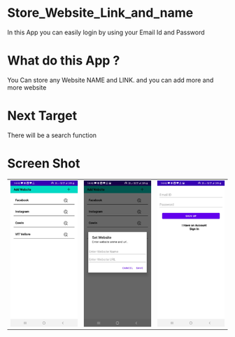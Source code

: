 # Store_Website_Link_and_name

In this App you can easily login by using your Email Id and Password

# What do this App ?
You Can store any Website NAME and LINK. and you can add more and more website

# Next Target
There will be a search function 

# Screen Shot
||||
|:----------------------------------------:|:-----------------------------------------:|:-----------------------------------------: |
| ![Imgur](Demo/1.jpg) | ![Imgur](Demo/2.jpg) | ![Imgur](Demo/3.jpg) |

